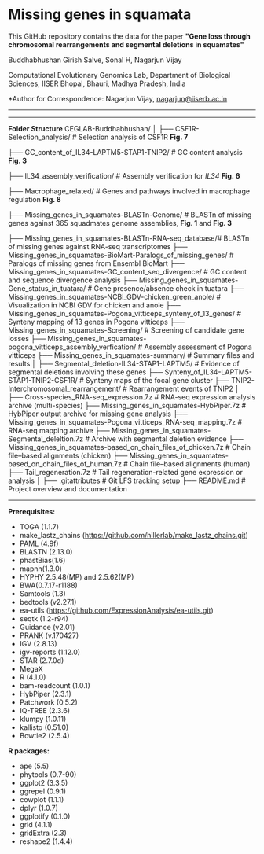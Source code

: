 
# Missing genes in squamata
This GitHub repository contains the data for the paper **"Gene loss through chromosomal rearrangements and segmental deletions in squamates"**

Buddhabhushan Girish Salve, Sonal H, Nagarjun Vijay

Computational Evolutionary Genomics Lab, Department of Biological Sciences, IISER Bhopal, Bhauri, Madhya Pradesh, India

*Author for Correspondence: Nagarjun Vijay, nagarjun@iiserb.ac.in

____________________________________________________________________________________________________________________________________________________

____________________________________________________________________________________________________________________________________________________
**Folder Structure**
CEGLAB-Buddhabhushan/
│
├── CSF1R-Selection_analysis/                          # Selection analysis of CSF1R **Fig. 7**

├── GC_content_of_IL34-LAPTM5-STAP1-TNIP2/             # GC content analysis **Fig. 3**

├── IL34_assembly_verification/                        # Assembly verification for _IL34_ **Fig. 6**

├── Macrophage_related/                                # Genes and pathways involved in macrophage regulation **Fig. 8**

├── Missing_genes_in_squamates-BLASTn-Genome/          # BLASTn of missing genes against 365 squadmates genome assemblies, **Fig. 1** and **Fig. 3**

├── Missing_genes_in_squamates-BLASTn-RNA-seq_database/# BLASTn of missing genes against RNA-seq transcriptomes
├── Missing_genes_in_squamates-BioMart-Paralogs_of_missing_genes/ # Paralogs of missing genes from Ensembl BioMart
├── Missing_genes_in_squamates-GC_content_seq_divergence/         # GC content and sequence divergence analysis
├── Missing_genes_in_squamates-Gene_status_in_tuatara/            # Gene presence/absence check in tuatara
├── Missing_genes_in_squamates-NCBI_GDV-chicken_green_anole/      # Visualization in NCBI GDV for chicken and anole
├── Missing_genes_in_squamates-Pogona_vitticeps_synteny_of_13_genes/ # Synteny mapping of 13 genes in Pogona vitticeps
├── Missing_genes_in_squamates-Screening/                         # Screening of candidate gene losses
├── Missing_genes_in_squamates-pogona_vitticeps_assembly_verfication/ # Assembly assessment of Pogona vitticeps
├── Missing_genes_in_squamates-summary/                           # Summary files and results
│
├── Segmental_deletion-IL34-STAP1-LAPTM5/             # Evidence of segmental deletions involving these genes
├── Synteny_of_IL34-LAPTM5-STAP1-TNIP2-CSF1R/         # Synteny maps of the focal gene cluster
├── TNIP2-Interchromosomal_rearrangement/             # Rearrangement events of TNIP2
│
├── Cross-species_RNA-seq_expression.7z               # RNA-seq expression analysis archive (multi-species)
├── Missing_genes_in_squamates-HybPiper.7z            # HybPiper output archive for missing gene analysis
├── Missing_genes_in_squamates-Pogona_vitticeps_RNA-seq_mapping.7z # RNA-seq mapping archive
├── Missing_genes_in_squamates-Segmental_deleltion.7z # Archive with segmental deletion evidence
├── Missing_genes_in_squamates-based_on_chain_files_of_chicken.7z  # Chain file–based alignments (chicken)
├── Missing_genes_in_squamates-based_on_chain_files_of_human.7z    # Chain file–based alignments (human)
├── Tail_regeneration.7z                            # Tail regeneration-related gene expression or analysis
│
├── .gitattributes                                  # Git LFS tracking setup
├── README.md                                       # Project overview and documentation

____________________________________________________________________________________________________________________________________________________
**Prerequisites:**
- TOGA (1.1.7)
- make_lastz_chains (https://github.com/hillerlab/make_lastz_chains.git)
- PAML (4.9f)
- BLASTN (2.13.0)
- phastBias(1.6)
- mapnh(1.3.0)
- HYPHY 2.5.48(MP) and 2.5.62(MP)
- BWA(0.7.17-r1188)
- Samtools (1.3)
- bedtools (v2.27.1)
- ea-utils (https://github.com/ExpressionAnalysis/ea-utils.git)
- seqtk (1.2-r94)
- Guidance (v2.01)
- PRANK (v.170427)
- IGV (2.8.13)
- igv-reports (1.12.0)
- STAR (2.7.0d)
- MegaX
- R (4.1.0)
- bam-readcount (1.0.1)
- HybPiper (2.3.1)
- Patchwork (0.5.2)
- IQ-TREE (2.3.6)
- klumpy (1.0.11)
- kallisto (0.51.0)
- Bowtie2 (2.5.4)

**R packages:**
- ape (5.5)
- phytools (0.7-90)
- ggplot2 (3.3.5)
- ggrepel (0.9.1)
- cowplot (1.1.1)
- dplyr (1.0.7)
- ggplotify (0.1.0)
- grid (4.1.1)
- gridExtra (2.3)
- reshape2 (1.4.4)
